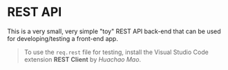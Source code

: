 # REST API

This is a very small, very simple "toy" REST API back-end that can be used for developing/testing a front-end app.

> To use the `req.rest` file for testing, install the Visual Studio Code extension **REST Client** by _Huachao Mao_.
